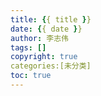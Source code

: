 ```yaml
---
title: {{ title }}
date: {{ date }}
author: 李志伟
tags: []
copyright: true
categories:[未分类]
toc: true
---
```

